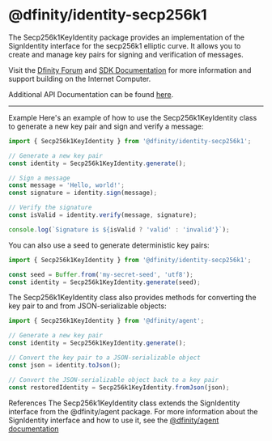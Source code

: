 # @dfinity/identity-secp256k1

The Secp256k1KeyIdentity package provides an implementation of the SignIdentity interface for the secp256k1 elliptic curve. It allows you to create and manage key pairs for signing and verification of messages.

Visit the [Dfinity Forum](https://forum.dfinity.org/) and [SDK Documentation](https://sdk.dfinity.org/docs/index.html) for more information and support building on the Internet Computer.

Additional API Documentation can be found [here](https://agent-js.icp.xyz/libs/identity-secp256k1/api).

---

Example
Here's an example of how to use the Secp256k1KeyIdentity class to generate a new key pair and sign and verify a message:

```ts
import { Secp256k1KeyIdentity } from '@dfinity/identity-secp256k1';

// Generate a new key pair
const identity = Secp256k1KeyIdentity.generate();

// Sign a message
const message = 'Hello, world!';
const signature = identity.sign(message);

// Verify the signature
const isValid = identity.verify(message, signature);

console.log(`Signature is ${isValid ? 'valid' : 'invalid'}`);
```

You can also use a seed to generate deterministic key pairs:

```ts
import { Secp256k1KeyIdentity } from '@dfinity/identity-secp256k1';

const seed = Buffer.from('my-secret-seed', 'utf8');
const identity = Secp256k1KeyIdentity.generate(seed);
```

The Secp256k1KeyIdentity class also provides methods for converting the key pair to and from JSON-serializable objects:

```ts
import { Secp256k1KeyIdentity } from '@dfinity/agent';

// Generate a new key pair
const identity = Secp256k1KeyIdentity.generate();

// Convert the key pair to a JSON-serializable object
const json = identity.toJson();

// Convert the JSON-serializable object back to a key pair
const restoredIdentity = Secp256k1KeyIdentity.fromJson(json);
```

References
The Secp256k1KeyIdentity class extends the SignIdentity interface from the @dfinity/agent package. For more information about the SignIdentity interface and how to use it, see the [@dfinity/agent documentation](https://agent-js.icp.xyz/agent/classes/SignIdentity.html)
